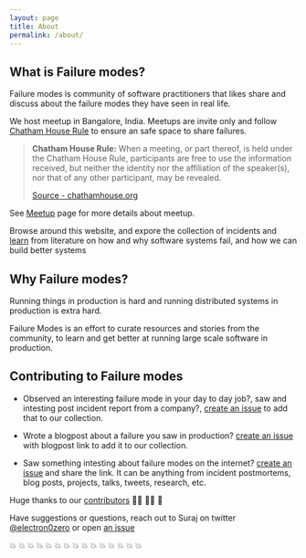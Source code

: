 ```yaml
---
layout: page
title: About
permalink: /about/
---
```


## What is Failure modes?

Failure modes is community of software practitioners that likes share and discuss about the failure modes they have seen in real life.

We host meetup in Bangalore, India. Meetups are invite only and follow [Chatham House Rule](https://en.wikipedia.org/wiki/Chatham_House_Rule) to ensure an safe space to share failures. 

> **Chatham House Rule:** When a meeting, or part thereof, is held under the Chatham House Rule,
> participants are free to use the information received, but neither the identity nor the affiliation of
> the speaker(s), nor that of any other participant, may be revealed.
>
> [Source - chathamhouse.org](https://www.chathamhouse.org/about/chatham-house-rule)

See [Meetup](/meetup/) page for more details about meetup.

Browse around this website, and expore the collection of incidents and [learn](/learn/) from literature 
on how and why software systems fail, and how we can build better systems

## Why Failure modes?

Running things in production is hard and running distributed systems in production is extra hard.

Failure Modes is an effort to curate resources and stories from the community,
to learn and get better at running large scale software in production.

## Contributing to Failure modes

- Observed an interesting failure mode in your day to day job?, saw and intesting post incident report from a company?, [create an issue](https://github.com/electron0zero/failure-modes/issues/new) to add that to our collection.

- Wrote a blogpost about a failure you saw in production? [create an issue](https://github.com/electron0zero/failure-modes/issues/new) with blogpost link to add it to our collection.

- Saw something intesting about failure modes on the internet? [create an issue](https://github.com/electron0zero/failure-modes/issues/new) and share the link. It can be anything from incident postmortems, blog posts, projects, talks, tweets, research, etc.

Huge thanks to our [contributors](https://github.com/electron0zero/failure-modes/graphs/contributors) :bowing_man: :bowing_woman: :tada:

Have suggestions or questions, reach out to Suraj on twitter [@electron0zero](https://twitter.com/electron0zero) or open [an issue](https://github.com/electron0zero/failure-modes/issues)

:boom: :boom: :boom: :boom: :boom: :boom: :boom: :boom: :boom: :boom: :boom: :boom: :boom: :boom: :boom:
